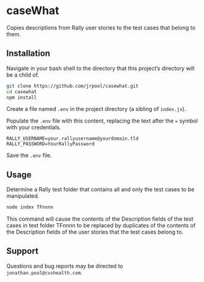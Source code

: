 # caseWhat
Copies descriptions from Rally user stories to the test cases that belong to them.

## Installation

Navigate in your bash shell to the directory that this project’s directory will be a child of.

```bash
git clone https://github.com/jrpool/casewhat.git
cd casewhat
npm install
```

Create a file named `.env` in the project directory (a sibling of `index.js`).

Populate the `.env` file with this content, replacing the text after the `=` symbol with your credentials.

```
RALLY_USERNAME=your.rallyusername@yourdomain.tld
RALLY_PASSWORD=YourRallyPassword
```
Save the `.env` file.

## Usage

Determine a Rally test folder that contains all and only the test cases to be manipulated.

```bash
node index TFnnnn
```

This command will cause the contents of the Description fields of the test cases in test folder TFnnnn to be replaced by duplicates of the contents of the Description fields of the user stories that the test cases belong to.

## Support

Questions and bug reports may be directed to `jonathan.pool@cvshealth.com`.